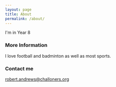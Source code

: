 ```yaml
---
layout: page
title: About
permalink: /about/
---
```


I'm in Year 8

### More Information

I love football and badminton as well as most sports.

### Contact me

[robert.andrews@challoners.org](mailto:robert.andrews@challoners.org)
